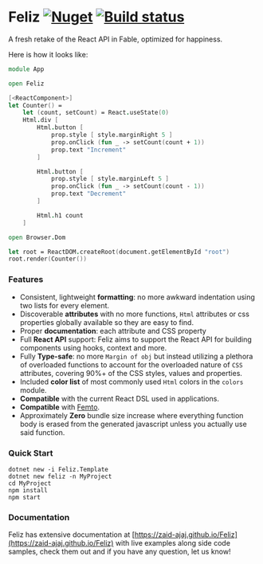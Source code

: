 # Feliz [![Nuget](https://img.shields.io/nuget/v/Feliz.svg?maxAge=0&colorB=brightgreen)](https://www.nuget.org/packages/Feliz) [![Build status](https://ci.appveyor.com/api/projects/status/yqinhayy1pgfcubp/branch/master?svg=true)](https://ci.appveyor.com/project/Zaid-Ajaj/feliz/branch/master)

A fresh retake of the React API in Fable, optimized for happiness.

Here is how it looks like:

```fs
module App

open Feliz

[<ReactComponent>]
let Counter() =
    let (count, setCount) = React.useState(0)
    Html.div [
        Html.button [
            prop.style [ style.marginRight 5 ]
            prop.onClick (fun _ -> setCount(count + 1))
            prop.text "Increment"
        ]

        Html.button [
            prop.style [ style.marginLeft 5 ]
            prop.onClick (fun _ -> setCount(count - 1))
            prop.text "Decrement"
        ]

        Html.h1 count
    ]

open Browser.Dom

let root = ReactDOM.createRoot(document.getElementById "root")
root.render(Counter())
```

### Features

 - Consistent, lightweight **formatting**: no more awkward indentation using two lists for every element.
 - Discoverable **attributes** with no more functions, `Html` attributes or css properties globally available so they are easy to find.
 - Proper **documentation**: each attribute and CSS property
 - Full **React API** support: Feliz aims to support the React API for building components using hooks, context and more.
 - Fully **Type-safe**: no more `Margin of obj` but instead utilizing a plethora of overloaded functions to account for the overloaded nature of `CSS` attributes, covering 90%+ of the CSS styles, values and properties.
 - Included **color list** of most commonly used `Html` colors in the `colors` module.
 - **Compatible** with the current React DSL used in applications.
 - **Compatible** with [Femto](https://github.com/Zaid-Ajaj/Femto).
 - Approximately **Zero** bundle size increase where everything function body is erased from the generated javascript unless you actually use said function.

### Quick Start

```
dotnet new -i Feliz.Template
dotnet new feliz -n MyProject
cd MyProject
npm install
npm start
```

### Documentation

Feliz has extensive documentation at [https://zaid-ajaj.github.io/Feliz](https://zaid-ajaj.github.io/Feliz) with live examples along side code samples, check them out and if you have any question, let us know!
